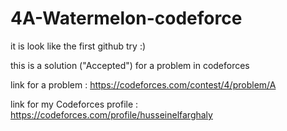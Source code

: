 # 4A-Watermelon-codeforce

it is look like the first github try :)

this is a solution ("Accepted") for a problem in codeforces

link for a problem :
https://codeforces.com/contest/4/problem/A

link for my Codeforces profile :
https://codeforces.com/profile/husseinelfarghaly
